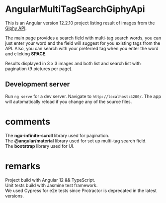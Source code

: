 # AngularMultiTagSearchGiphyApi

This is an Angular version 12.2.10 project listing result of images from the [Giphy API](https://developers.giphy.com/).

The main page provides a search field with multi-tag search words, you can just enter your word and the
field will suggest for you existing tags from the API. Also, you can search with your preferred tag when you enter the word and clicking **SPACE**.

Results displayed in 3 x 3 images and both list and search list with pagination (9 pictures
per page).

## Development server

Run `ng serve` for a dev server. Navigate to `http://localhost:4200/`. The app will automatically reload if you change any of the source files.

# comments

The **ngx-infinite-scroll** library used for pagination.  
The **@angular/material** library used for set up multi-tag search field.  
The **bootstrap** library used for UI.

# remarks

Project build with Angular 12 && TypeScript.  
Unit tests build with Jasmine test framework.  
We used Cypress for e2e tests since Protractor is deprecated in the latest versions.

